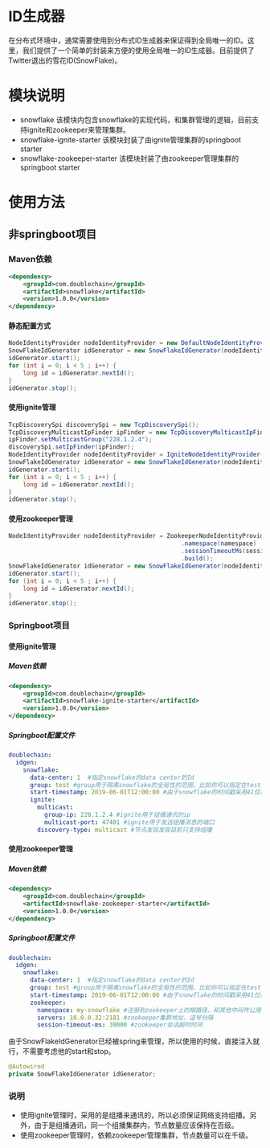 # ID生成器
在分布式环境中，通常需要使用到分布式ID生成器来保证得到全局唯一的ID。这里，我们提供了一个简单的封装来方便的使用全局唯一的ID生成器。目前提供了Twitter退出的雪花ID(SnowFlake)。

# 模块说明

- snowflake 该模块内包含snowflake的实现代码，和集群管理的逻辑，目前支持ignite和zookeeper来管理集群。
- snowflake-ignite-starter 该模块封装了由ignite管理集群的springboot starter
- snowflake-zookeeper-starter 该模块封装了由zookeeper管理集群的springboot starter

# 使用方法

## 非springboot项目

### Maven依赖
```xml
<dependency>
    <groupId>com.doublechain</groupId>
    <artifactId>snowflake</artifactId>
    <version>1.0.0</version>
</dependency>
```

#### 静态配置方式
```java
NodeIdentityProvider nodeIdentityProvider = new DefaultNodeIdentityProvider(worker, dataCenter, group);
SnowFlakeIdGenerator idGenerator = new SnowFlakeIdGenerator(nodeIdentityProvider, startEpochMs);
idGenerator.start();
for (int i = 0; i < 5 ; i++) {
    long id = idGenerator.nextId();
}
idGenerator.stop();
```
#### 使用ignite管理
```java
TcpDiscoverySpi discoverySpi = new TcpDiscoverySpi();
TcpDiscoveryMulticastIpFinder ipFinder = new TcpDiscoveryMulticastIpFinder();
ipFinder.setMulticastGroup("228.1.2.4");
discoverySpi.setIpFinder(ipFinder);
NodeIdentityProvider nodeIdentityProvider = IgniteNodeIdentityProvider(group, dataCenter, discoverySpi);
SnowFlakeIdGenerator idGenerator = new SnowFlakeIdGenerator(nodeIdentityProvider, startEpochMs);
idGenerator.start();
for (int i = 0; i < 5 ; i++) {
    long id = idGenerator.nextId();
}
idGenerator.stop();
```

#### 使用zookeeper管理
```java
NodeIdentityProvider nodeIdentityProvider = ZookeeperNodeIdentityProvider.builder(dataCenter, group, zkServers)
                                                .namespace(namespace)
                                                .sessionTimeoutMs(sessionTimeoutMs)
                                                .build();
SnowFlakeIdGenerator idGenerator = new SnowFlakeIdGenerator(nodeIdentityProvider, startEpochMs);
idGenerator.start();
for (int i = 0; i < 5 ; i++) {
    long id = idGenerator.nextId();
}
idGenerator.stop();
```

### Springboot项目

#### 使用ignite管理

##### Maven依赖
```xml
<dependency>
    <groupId>com.doublechain</groupId>
    <artifactId>snowflake-ignite-starter</artifactId>
    <version>1.0.0</version>
</dependency>
```

##### Springboot配置文件
```yaml
doublechain:
  idgen:
    snowflake:
      data-center: 1  #指定snowflake的data center的Id
      group: test #group用于隔离snowflake的全局性的范围，比如你可以指定在test这个项目内全局唯一
      start-timestamp: 2019-06-01T12:00:00 #由于snowflake的时间戳采用41位存储。所以最多能使用69年，请合理设置起始时间。设定后不应该再改动，默认值是2018-01-01T00:00:00
      ignite:
        multicast:
          group-ip: 228.1.2.4 #ignite用于组播通讯的ip
          multicast-port: 47401 #ignite用于发送组播消息的端口
        discovery-type: multicast #节点发现发现目前只支持组播
```

#### 使用zookeeper管理

##### Maven依赖
```xml
<dependency>
    <groupId>com.doublechain</groupId>
    <artifactId>snowflake-zookeeper-starter</artifactId>
    <version>1.0.0</version>
</dependency>
```

##### Springboot配置文件
```yaml
doublechain:
  idgen:
    snowflake:
      data-center: 1  #指定snowflake的data center的Id
      group: test #group用于隔离snowflake的全局性的范围，比如你可以指定在test这个项目内全局唯一
      start-timestamp: 2019-06-01T12:00:00 #由于snowflake的时间戳采用41位存储。所以最多能使用69年，请合理设置起始时间。设定后不应该再改动，默认值是2018-01-01T00:00:00
      zookeeper:
        namespace: my-snowflake #注册到zookeeper上的根路径，和其他中间件公用同一个zookeeper集群的时候可能会用到。
        servers: 10.0.0.32:2181 #zookeeper集群地址，逗号分隔
        session-timeout-ms: 30000 #zookeeper会话超时时间
```

由于SnowFlakeIdGenerator已经被spring来管理，所以使用的时候，直接注入就行，不需要考虑他的start和stop。
```java
@Autowired
private SnowFlakeIdGenerator idGenerator;
```

### 说明

- 使用ignite管理时，采用的是组播来通讯的，所以必须保证网络支持组播。另外，由于是组播通讯，同一个组播集群内，节点数量应该保持在百级。
- 使用zookeeper管理时，依赖zookeeper管理集群，节点数量可以在千级。